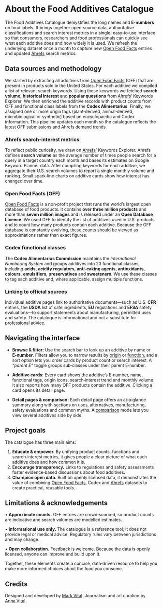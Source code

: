 # About the Food Additives Catalogue

The Food Additives Catalogue demystifies the long names and **E‑numbers** on food labels. It brings together open‑source data, authoritative classifications and search interest metrics in a single, easy‑to‑use interface so that consumers, researchers and food professionals can quickly see what each additive does and how widely it is used. We refresh the underlying dataset once a month to capture new [Open Food Facts](https://world.openfoodfacts.org/) entries and updated [Ahrefs](https://ahrefs.com/) search metrics.

## Data sources and methodology

We started by extracting all additives from [Open Food Facts](https://world.openfoodfacts.org/) (OFF) that are present in products sold in the United States. For each additive we compiled a list of relevant search keywords. Using these keywords we fetched **search volume**, **historical interest** and **popular questions** from [Ahrefs](https://ahrefs.com/)’ Keywords Explorer. We then enriched the additive records with product counts from OFF and functional class labels from the **Codex Alimentarius**. Finally, we assigned one or more origin tags (plant‑derived, animal‑derived, microbiological or synthetic) based on encyclopaedic and Codex information. This pipeline updates each month so the catalogue reflects the latest OFF submissions and Ahrefs demand trends.

### Ahrefs search‑interest metrics

To reflect public curiosity, we draw on [Ahrefs](https://ahrefs.com/)’ Keywords Explorer. Ahrefs defines **search volume** as the average number of times people search for a query in a target country each month and bases its estimates on Google Keyword Planner data. After compiling keywords for each additive, we aggregate their U.S. search volumes to report a single monthly volume and ranking. Small spark‑line charts on additive cards show how interest has changed over time.

### Open Food Facts (OFF)

[Open Food Facts](https://world.openfoodfacts.org/) is a non‑profit project that runs the world’s largest open database of food products. It contains **over three million products** and more than **seven million images** and is released under an **Open Database Licence**. We used OFF to identify the list of additives used in U.S. products and to count how many products contain each additive. Because the OFF database is constantly evolving, these counts should be viewed as approximations rather than exact figures.

### Codex functional classes

The **Codex Alimentarius Commission** maintains the *International Numbering System* and groups additives into 23 functional classes, including **acids**, **acidity regulators**, **anti‑caking agents**, **antioxidants**, **colours**, **emulsifiers**, **preservatives** and **sweeteners**. We use these classes to tag each additive and, where applicable, assign multiple functions.

### Linking to official sources

Individual additive pages link to authoritative documents—such as U.S. **CFR** entries, the **USDA** list of safe ingredients, **EU** regulations and **EFSA** safety evaluations—to support statements about manufacturing, permitted uses and safety. The catalogue is informational and not a substitute for professional advice.

## Navigating the interface

- **Browse & filter:** Use the search bar to look up an additive by name or **E‑number**. Filters allow you to narrow results by [origin](/origin) or [function](/function), and a sort option lets you order cards by product count or search interest. A *“parent E”* toggle groups sub‑classes under their parent E‑number.

- **Additive cards:** Every card shows the additive’s E‑number, name, functional tags, origin icons, search‑interest trend and monthly volume. It also reports how many OFF products contain the additive. Clicking a card opens its detail page.

- **Detail pages & comparison:** Each detail page offers an at‑a‑glance summary along with sections on uses, alternatives, manufacturing, safety evaluations and common myths. A [comparison](/compare) mode lets you view several additives side by side.

## Project goals

The catalogue has three main aims:

1. **Educate & empower.** By unifying product counts, functions and search‑interest metrics, it gives people a clear picture of what each additive does and how common it is.
2. **Encourage transparency.** Links to regulations and safety assessments foster evidence‑based discussions about food additives.
3. **Champion open data.** Built on openly licensed data, it demonstrates the value of combining [Open Food Facts](https://world.openfoodfacts.org/), Codex and [Ahrefs](https://ahrefs.com/) datasets to create practical, reusable tools.

## Limitations & acknowledgements

• **Approximate counts.** OFF entries are crowd‑sourced, so product counts are indicative and search volumes are modelled estimates.

• **Informational use only.** The catalogue is a reference tool; it does not provide legal or medical advice. Regulatory rules vary between jurisdictions and may change.

• **Open collaboration.** Feedback is welcome. Because the data is openly licensed, anyone can improve and build upon it.

Together, these elements create a concise, data‑driven resource to help you make more informed choices about the food you consume.

## Credits

Designed and developed by [Mark Vital](http://linktr.ee/markvital). Journalism and art curation by [Anna Vital](http://linktr.ee/annavitals).
